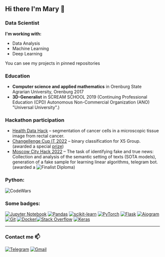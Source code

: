 ## Hi there I'm Mary 👋
### Data Scientist
__I'm working with:__
* Data Analysis
* Machine Learning
* Deep Learning

You can see my projects in pinned repositories

### Education
* **Computer science and applied mathematics** in Orenburg State Agrarian University, Orenburg 2017
* **3D-Generalist** in SCREAM SCHOOL 2019 (Continuing Professional Education (CPD) Autonomous Non-Commercial Organization (ANO) "Universal University".)

### Hackathon participation 
- [Health Data Hack](https://codenrock.com/contests/hackhealth#/discussions/336) – segmentation of cancer cells in a microscopic tissue image from rectal cancer.
- [Changellenge Cup IT 2022](https://changellenge.com/tpage/pervyy-tur-changellenge-cup-it-2022/) – binary classification for X5 Group. (awarded a special [prize](https://user-images.githubusercontent.com/95253195/164060741-270c0a67-465c-46ea-9ecb-508d9e5b38ac.png))
- [Moscow City Hack 2022](https://moscityhack2022.innoagency.ru/) – The task of identifying fake and true news:
Collection and analysis of the semantic setting of texts (SOTA models), generation of a fake sample for learning linear algorithms, telegram bot. (awarded a ![Finalist Diploma]([Saltykova.pdf](https://github.com/saltykovamariya/saltykovamariya/files/8908374/Saltykova.pdf)))

### Python:
![CodeWars](https://www.codewars.com/users/mashaavgvst/badges/large)

### Some badges:
[![Jupyter Notebook](https://img.shields.io/badge/jupyter-%23FA0F00.svg?style=for-the-badge&logo=jupyter&logoColor=white)](https://jupyter.org) [![Pandas](https://img.shields.io/badge/pandas-%23150458.svg?style=for-the-badge&logo=pandas&logoColor=white)](https://pandas.pydata.org) [![scikit-learn](https://img.shields.io/badge/scikit--learn-%23F7931E.svg?style=for-the-badge&logo=scikit-learn&logoColor=white)](https://scikit-learn.org/) [![PyTorch](https://img.shields.io/badge/pytorch-%23D00000.svg?style=for-the-badge&logo=pytorch&logoColor=white)](https://pytorch.org/) [![Flask](https://img.shields.io/badge/flask-%23000.svg?style=for-the-badge&logo=flask&logoColor=white)](https://flask.palletsprojects.com/en/2.0.x/) [![Aiogram](https://img.shields.io/badge/Aiogram-2CA5E0?style=for-the-badge&logo=telegram&logoColor=white)](https://docs.aiogram.dev/) [![Git](https://img.shields.io/badge/git-%23F05033.svg?style=for-the-badge&logo=git&logoColor=white)](https://git-scm.com) [![Docker](https://img.shields.io/badge/docker-%230db7ed.svg?style=for-the-badge&logo=docker&logoColor=white)](https://www.docker.com)[![Stack Overflow](https://img.shields.io/badge/-Stackoverflow-FE7A16?style=for-the-badge&logo=stack-overflow&logoColor=white)](https://stackoverflow.com) [![Keras](https://img.shields.io/badge/Keras-%23D00000.svg?style=for-the-badge&logo=Keras&logoColor=white)](https://keras.io)
___
### Contact me 📫
[![Telegram](https://img.shields.io/badge/Telegram-2CA5E0?style=for-the-badge&logo=telegram&logoColor=white)](https://t.me/mashaavgust) [![Gmail](https://img.shields.io/badge/Gmail-D14836?style=for-the-badge&logo=gmail&logoColor=white)](mailto:saltykovamariya56@gmail.com)

